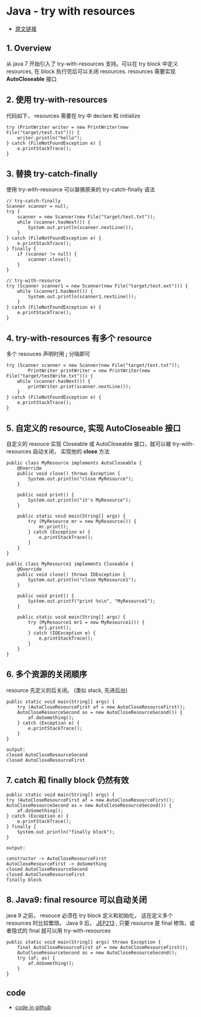 # Java - try with resources
* [原文链接](https://www.baeldung.com/java-try-with-resources)

## 1. Overview
从 java 7 开始引入了 try-with-resources 支持。可以在 try block 中定义 resources, 在 block 执行完后可以关闭 resources. resources 需要实现 **AutoCloseable** 接口

## 2. 使用 try-with-resources
代码如下， resources 需要在 try 中 declare 和 initialize

```
try (PrintWriter writer = new PrintWriter(new File("target/test.txt"))) {
    writer.println("hello");
} catch (FileNotFoundException e) {
    e.printStackTrace();
}
```

## 3. 替换 try-catch-finally
使用 try-with-resource 可以替换原来的 try-catch-finally 语法

```
// try-catch-finally
Scanner scanner = null;
try {
    scanner = new Scanner(new File("target/test.txt"));
    while (scanner.hasNext()) {
        System.out.println(scanner.nextLine());
    }
} catch (FileNotFoundException e) {
    e.printStackTrace();
} finally {
    if (scanner != null) {
        scanner.close();
    }
}
```

```
// try-with-resource
try (Scanner scanner1 = new Scanner(new File("target/test.ext"))) {
    while (scanner1.hasNext()) {
        System.out.println(scanner1.nextLine());
    }
} catch (FileNotFoundException e) {
    e.printStackTrace();
}
```

## 4. try-with-resources 有多个 resource
多个 resouces 声明时用 **;** 分隔即可

```
try (Scanner scanner = new Scanner(new File("target/test.txt"));
        PrintWriter printWriter = new PrintWriter(new File("target/testWrite.txt"))) {
    while (scanner.hasNext()) {
        printWriter.print(scanner.nextLine());
    }
} catch (FileNotFoundException e) {
    e.printStackTrace();
}
```

## 5. 自定义的 resource, 实现 AutoCloseable 接口
自定义的 resouce 实现 Closeable 或 AutoCloseable 接口，就可以被 try-with-resources 自动关闭， 实现他的 **close** 方法

```
public class MyResource implements AutoCloseable {
    @Override
    public void close() throws Exception {
        System.out.println("close MyResource");
    }

    public void print() {
        System.out.println("it's MyResource");
    }

    public static void main(String[] args) {
        try (MyResource mr = new MyResource()) {
            mr.print();
        } catch (Exception e) {
            e.printStackTrace();
        }
    }
}
```

```
public class MyResource1 implements Closeable {
    @Override
    public void close() throws IOException {
        System.out.println("close MyResource1");
    }

    public void print() {
        System.out.printf("print %s\n", "MyResource1");
    }

    public static void main(String[] args) {
        try (MyResource1 mr1 = new MyResource1()) {
            mr1.print();
        } catch (IOException e) {
            e.printStackTrace();
        }
    }
}
```

## 6. 多个资源的关闭顺序
resource 先定义的后关闭。 (类似 stack, 先进后出)

```
public static void main(String[] args) {
    try (AutoCloseResourceFirst af = new AutoCloseResourceFirst();
    AutoCloseResourceSecond as = new AutoCloseResourceSecond()) {
        af.doSomething();
    } catch (Exception e) {
        e.printStackTrace();
    }
}

output:
closed AutoCloseResourceSecond
closed AutoCloseResourceFirst
```

## 7. catch 和 finally block 仍然有效

```
public static void main(String[] args) {
try (AutoCloseResourceFirst af = new AutoCloseResourceFirst();
AutoCloseResourceSecond as = new AutoCloseResourceSecond()) {
    af.doSomething();
} catch (Exception e) {
    e.printStackTrace();
} finally {
    System.out.println("finally block");
}

output:

constructor -> AutoCloseResourceFirst
AutoCloseResourceFirst -> doSomething
closed AutoCloseResourceSecond
closed AutoCloseResourceFirst
finally block
```

## 8. Java9: final resource 可以自动关闭
java 9 之前， resouce 必须在 try block 定义和初始化， 这在定义多个 resources 时比较繁琐。
Java 9 后， [JEP213](https://openjdk.java.net/jeps/213) , 只要 resource 是 final 修饰，或者隐式的 final 就可以用 try-with-resources 

```
public static void main(String[] args) throws Exception {
    final AutoCloseResourceFirst af = new AutoCloseResourceFirst();
    AutoCloseResourceSecond as = new AutoCloseResourceSecond();
    try (af; as) {
        af.doSomething();
    }
}
```
## code 

* [code in github](https://github.com/yren/java-example/tree/master/src/main/java/me/lokvin/baeldung/trywithresource)
